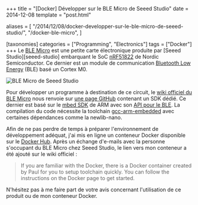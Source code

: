 +++
title = "[Docker] Développer sur le BLE Micro de Seeed Studio"
date = 2014-12-08
template = "post.html"

aliases = [
  "/2014/12/08/docker-developper-sur-le-ble-micro-de-seeed-studio/",
  "/docker-ble-micro",
]

[taxonomies]
categories = ["Programming", "Electronics"]
tags = ["Docker"]
+++
Le [BLE Micro][ble-micro] est une petite carte électronique produite par [Seeed
Studio][seeed-studio] embarquant le SoC [nRF51822][nRF51822] de Nordic
Semiconductor. Ce dernier est un module de communication [Bluetooth Low
Energy][ble] (BLE) basé un Cortex M0.

![BLE Micro de Seeed Studio](/docker-ble-micro/ble_micro.jpg)

<!-- more -->

Pour développer un programme à destination de ce circuit, le [wiki officiel du
BLE Micro][ble-micro-wiki] nous renvoie sur [une page GitHub][ble-micro-github]
contenant un SDK dédié. Ce dernier est basé sur le [mbed SDK][mbed-sdk] de ARM
avec son [API pour le BLE][mbed-ble-micro]. La compilation du code nécessite la
toolchain [gcc-arm-embedded][gcc-arm-embedded] avec certaines dépendances comme
la newlib-nano.

Afin de ne pas perdre de temps à préparer l'environnement de développement
adéquat, j'ai mis en ligne un conteneur Docker disponible sur le [Docker
Hub][ble-micro-docker]. Après un échange d'e-mails avec la personne s'occupant
du BLE Micro chez Seeed Studio, le lien vers mon conteneur a été ajouté sur le
wiki officiel :

> If you are familiar with the Docker, there is a Docker container created by
> Paul for you to setup toolchain quickly. You can follow the instructions on
> the Docker page to get started.

N'hésitez pas à me faire part de votre avis concernant l'utilisation de ce
produit ou de mon conteneur Docker.

 [ble]: https://en.wikipedia.org/wiki/Bluetooth_low_energy
 [ble-micro]: https://www.seeedstudio.com/Seeed-Micro-BLE-Module-w-Cortex-M0-Based-nRF51822-SoC-p-1975.html
 [ble-micro-docker]: https://hub.docker.com/r/skyplabs/ble-micro/
 [ble-micro-github]: https://github.com/Seeed-Studio/mbed_ble/tree/softdevice_v6
 [ble-micro-wiki]: http://wiki.seeedstudio.com/BLE_Micro
 [gcc-arm-embedded]: https://launchpad.net/gcc-arm-embedded
 [mbed-ble-micro]: https://os.mbed.com/teams/Bluetooth-Low-Energy/
 [mbed-sdk]: https://os.mbed.com/handbook/mbed-SDK
 [nRF51822]: https://www.nordicsemi.com/Products/Low-power-short-range-wireless/nRF51822/GetStarted
 [seeed_studio]: https://www.seeedstudio.com/
